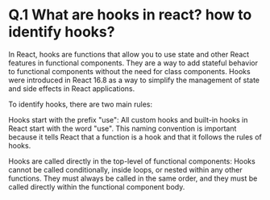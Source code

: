 # Q.1 What are hooks in react? how to identify hooks?   

In React, hooks are functions that allow you to use state and other React features in functional components. They are a way to add stateful behavior to functional components without the need for class components. Hooks were introduced in React 16.8 as a way to simplify the management of state and side effects in React applications.

To identify hooks, there are two main rules:

Hooks start with the prefix "use": All custom hooks and built-in hooks in React start with the word "use". This naming convention is important because it tells React that a function is a hook and that it follows the rules of hooks.

Hooks are called directly in the top-level of functional components: Hooks cannot be called conditionally, inside loops, or nested within any other functions. They must always be called in the same order, and they must be called directly within the functional component body.